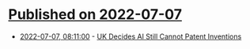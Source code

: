 # [Published on 2022-07-07](index.md)

* [2022-07-07, 08:11:00](https://soylentnews.org/article.pl?sid=22/07/06/1442256&from=rss) - [UK Decides AI Still Cannot Patent Inventions](https://soylentnews.org/article.pl?sid=22/07/06/1442256&from=rss)
